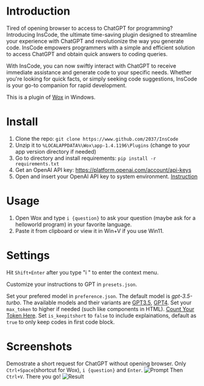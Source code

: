 # Introduction
Tired of opening browser to access to ChatGPT for programming? Introducing InsCode, the ultimate time-saving plugin designed to streamline your experience with ChatGPT and revolutionize the way you generate code. InsCode empowers programmers with a simple and efficient solution to access ChatGPT and obtain quick answers to coding queries. 

With InsCode, you can now swiftly interact with ChatGPT to receive immediate assistance and generate code to your specific needs. Whether you're looking for quick facts, or simply seeking code suggestions, InsCode is your go-to companion for rapid development. 

This is a plugin of [Wox](https://github.com/Wox-launcher/Wox) in Windows. 

# Install
1. Clone the repo: `git clone https://www.github.com/2037/InsCode`
2. Unzip it to `%LOCALAPPDATA%\Wox\app-1.4.1196\Plugins` (change to your app version directory if needed)
3. Go to directory and install requirements: `pip install -r requirements.txt`
4. Get an OpenAI API key: https://platform.openai.com/account/api-keys
5. Open and insert your OpenAI API key to system environment. [Instruction](https://help.openai.com/en/articles/5112595-best-practices-for-api-key-safety) 

# Usage
1. Open Wox and type `i {question}` to ask your question (maybe ask for a helloworld program) in your favorite language. 
2. Paste it from clipboard or view it in Win+V if you use Win11. 
 
# Settings
Hit `Shift+Enter` after you type "i " to enter the context menu.

Customize your instructions to GPT in `presets.json`. 

Set your prefered model in `preference.json`. The default model is *gpt-3.5-turbo*. The available models and their variants are [GPT3.5](https://platform.openai.com/docs/models/gpt-3-5), [GPT4](https://platform.openai.com/docs/models/gpt-4). Set your `max_token` to higher if needed (such like components in HTML). [Count Your Token Here](https://platform.openai.com/tokenizer). Set `is_keepitshort` to `false` to include explainations, default as `true` to only keep codes in first code block. 

# Screenshots
Demostrate a short request for ChatGPT without opening browser. Only `Ctrl+Space`(shortcut for Wox), `i {question}` and `Enter`. 
![Prompt]("https://raw.github.com/2037/Wox.Plugin.InsCode/blob/master/Screenshots/prompt.png")
Then `Ctrl+V`. There you go! 
![Result]("https://raw.github.com/2037/Wox.Plugin.InsCode/blob/master/Screenshots/result.png")